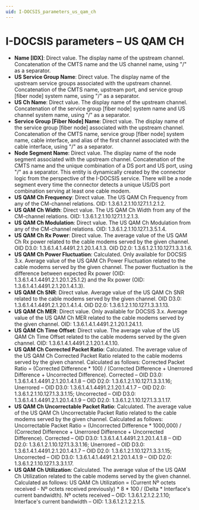 ```yaml
---
uid: I-DOCSIS_parameters_us_qam_ch
---
```


# I-DOCSIS parameters – US QAM CH

- **Name \[IDX]**: Direct value. The display name of the upstream channel. Concatenation of the CMTS name and the US channel name, using "/" as a separator.
- **US Service Group Name**: Direct value. The display name of the upstream service groups associated with the upstream channel. Concatenation of the CMTS name, upstream port, and service group \[fiber node] system name, using "/" as a separator.
- **US Ch Name**: Direct value. The display name of the upstream channel. Concatenation of the service group \[fiber node] system name and US channel system name, using "/" as a separator.
- **Service Group \[Fiber Node] Name**: Direct value. The display name of the service group \[fiber node] associated with the upstream channel. Concatenation of the CMTS name, service group \[fiber node] system name, cable interface, and alias of the first channel associated with the cable interface, using "/" as a separator.
- **Node Segment Name**: Direct value. The display name of the node segment associated with the upstream channel. Concatenation of the CMTS name and the unique combination of a DS port and US port, using "/" as a separator. This entity is dynamically created by the connector logic from the perspective of the I-DOCSIS service. There will be a node segment every time the connector detects a unique US/DS port combination serving at least one cable modem.
- **US QAM Ch Frequency**: Direct value. The US QAM Ch Frequency from any of the CM-channel relations. OID: 1.3.6.1.2.1.10.127.1.1.2.1.2.
- **US QAM Ch Width**: Direct value. The US QAM Ch Width from any of the CM-channel relations. OID: 1.3.6.1.2.1.10.127.1.1.2.1.3.
- **US QAM Ch Modulation**: Direct value. The US QAM Ch Modulation from any of the CM-channel relations. OID: 1.3.6.1.2.1.10.127.1.3.5.1.4.
- **US QAM Ch Rx Power**: Direct value. The average value of the US QAM Ch Rx power related to the cable modems served by the given channel. OID D3.0: 1.3.6.1.4.1.4491.2.1.20.1.4.1.3. OID D2.0: 1.3.6.1.2.1.10.127.1.3.3.1.6.
- **US QAM Ch Power Fluctuation**: Calculated. Only available for DOCSIS 3.x. Average value of the US QAM Ch Power Fluctuation related to the cable modems served by the given channel. The power fluctuation is the difference between expected Rx power (OID: 1.3.6.1.4.1.4491.2.1.20.1.25.1.2) and the Rx power (OID: 1.3.6.1.4.1.4491.2.1.20.1.4.1.3).
- **US QAM Ch SNR**: Direct value. Average value of the US QAM Ch SNR related to the cable modems served by the given channel. OID D3.0: 1.3.6.1.4.1.4491.2.1.20.1.4.1.4. OID D2.0: 1.3.6.1.2.1.10.127.1.3.3.1.13.
- **US QAM Ch MER**: Direct value. Only available for DOCSIS 3.x. Average value of the US QAM Ch MER related to the cable modems served by the given channel. OID: 1.3.6.1.4.1.4491.2.1.20.1.24.1.1.
- **US QAM Ch Time Offset**: Direct value. The average value of the US QAM Ch Time Offset related to the cable modems served by the given channel. OID: 1.3.6.1.4.1.4491.2.1.20.1.4.1.10.
- **US QAM Ch Corrected Packet Ratio**: Calculated. The average value of the US QAM Ch Corrected Packet Ratio related to the cable modems served by the given channel. Calculated as follows: Corrected Packet Ratio = (Corrected Difference \* 100) / (Corrected Difference + Unerrored Difference + Uncorrected Difference). Corrected – OID D3.0: 1.3.6.1.4.1.4491.2.1.20.1.4.1.8 – OID D2.0: 1.3.6.1.2.1.10.127.1.3.3.1.16; Unerrored – OID D3.0: 1.3.6.1.4.1.4491.2.1.20.1.4.1.7 – OID D2.0: 1.3.6.1.2.1.10.127.1.3.3.1.15; Uncorrected – OID D3.0: 1.3.6.1.4.1.4491.2.1.20.1.4.1.9 – OID D2.0: 1.3.6.1.2.1.10.127.1.3.3.1.17.
- **US QAM Ch Uncorrectable Packet Ratio**: Calculated. The average value of the US QAM Ch Uncorrectable Packet Ratio related to the cable modems served by the given channel. Calculated as follows: Uncorrectable Packet Ratio = (Uncorrected Difference \* 1000,000) / (Corrected Difference + Unerrored Difference + Uncorrected Difference). Corrected – OID D3.0: 1.3.6.1.4.1.4491.2.1.20.1.4.1.8 – OID D2.0: 1.3.6.1.2.1.10.127.1.3.3.1.16; Unerrored – OID D3.0: 1.3.6.1.4.1.4491.2.1.20.1.4.1.7 – OID D2.0: 1.3.6.1.2.1.10.127.1.3.3.1.15; Uncorrected – OID D3.0: 1.3.6.1.4.1.4491.2.1.20.1.4.1.9 – OID D2.0: 1.3.6.1.2.1.10.127.1.3.3.1.17.
- **US QAM Ch Utilization**: Calculated. The average value of the US QAM Ch Utilization related to the cable modems served by the given channel. Calculated as follows: US QAM Ch Utilization = (Current Nº octets received - Nº octets received previously) \* 8 \* 100 / (Delta \* Interface's current bandwidth). Nº octets received – OID: 1.3.6.1.2.1.2.2.1.10; Interface's current bandwidth – OID: 1.3.6.1.2.1.2.2.1.5.
